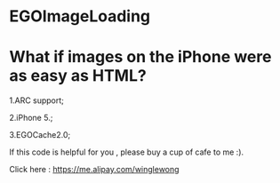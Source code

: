 EGOImageLoading
===============

What if images on the iPhone were as easy as HTML?
===============
1.ARC support;

2.iPhone 5.;

3.EGOCache2.0;

If this code is helpful for you , please buy a cup of cafe to me :).

Click here : https://me.alipay.com/winglewong
